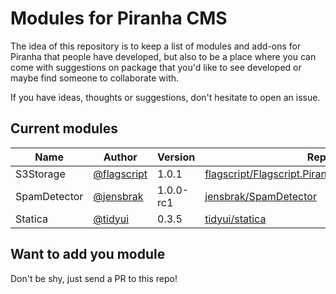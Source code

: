 # Modules for Piranha CMS

The idea of this repository is to keep a list of modules and add-ons for Piranha that
people have developed, but also to be a place where you can come with suggestions on
package that you'd like to see developed or maybe find someone to collaborate with.

If you have ideas, thoughts or suggestions, don't hesitate to open an issue.

## Current modules

| Name | Author | Version | Repo | NuGet |
|------|--------|---------|------|-------|
| S3Storage | [@flagscript](https://github.com/flagscript) | 1.0.1 | [flagscript/Flagscript.PiranhaCms.Aws.S3Storage](https://github.com/flagscript/Flagscript.PiranhaCms.Aws.S3Storage) | Yes |
| SpamDetector | [@jensbrak](https://github.com/jensbrak) | 1.0.0-rc1 | [jensbrak/SpamDetector](https://github.com/jensbrak/SpamDetector) | Yes |
| Statica | [@tidyui](https://github.com/tidyui) | 0.3.5 | [tidyui/statica](https://github.com/tidyui/statica) | Yes |

## Want to add you module

Don't be shy, just send a PR to this repo!
